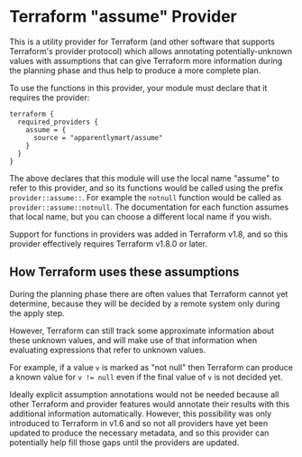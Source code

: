 # Terraform "assume" Provider

This is a utility provider for Terraform (and other software that supports
Terraform's provider protocol) which allows annotating potentially-unknown
values with assumptions that can give Terraform more information during the
planning phase and thus help to produce a more complete plan.

To use the functions in this provider, your module must declare that it
requires the provider:

```hcl
terraform {
  required_providers {
    assume = {
      source = "apparentlymart/assume"
    }
  }
}
```

The above declares that this module will use the local name "assume" to refer
to this provider, and so its functions would be called using the prefix
`provider::assume::`. For example the `notnull` function would be called
as `provider::assume::notnull`. The documentation for each function assumes
that local name, but you can choose a different local name if you wish.

Support for functions in providers was added in Terraform v1.8, and so this
provider effectively requires Terraform v1.8.0 or later.

## How Terraform uses these assumptions

During the planning phase there are often values that Terraform cannot yet
determine, because they will be decided by a remote system only during the
apply step.

However, Terraform can still track some approximate information about these
unknown values, and will make use of that information when evaluating
expressions that refer to unknown values.

For example, if a value `v` is marked as "not null" then Terraform can produce
a known value for `v != null` even if the final value of `v` is not decided yet.

Ideally explicit assumption annotations would not be needed because all other
Terraform and provider features would annotate their results with this
additional information automatically. However, this possibility was only
introduced to Terraform in v1.6 and so not all providers have yet been updated
to produce the necessary metadata, and so this provider can potentially help
fill those gaps until the providers are updated.
